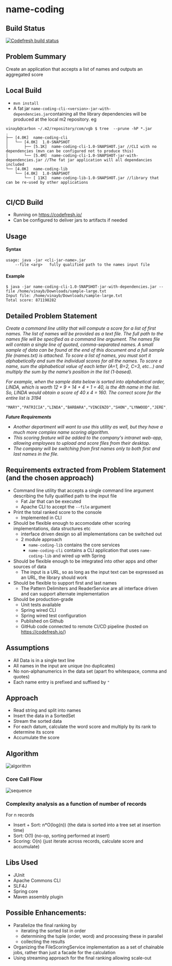 
# name-coding
## Build Status 
[![Codefresh build status]( https://g.codefresh.io/api/badges/pipeline/balamuru/NameCodingPipeline%2Fname-coding?type=cf-1)]( https%3A%2F%2Fg.codefresh.io%2Fpublic%2Faccounts%2Fbalamuru%2Fpipelines%2Fnew%2F5ed76e90ccb58a9eeea8392c)
## Problem Summary
Create an application that accepts a list of names and outputs an aggregated score 

## Local Build
* ```mvn install```
* A fat jar ```name-coding-cli-<version>-jar-with-dependencies.jar```containing all the library dependencies will be produced at the local m2 repository. 
eg
```
vinayb@carbon ~/.m2/repository/com/vgb $ tree  --prune -hP *.jar
.
├── [4.0K]  name-coding-cli
│   └── [4.0K]  1.0-SNAPSHOT
│       ├── [5.1K]  name-coding-cli-1.0-SNAPSHOT.jar //CLI with no dependencies (mvn can be configured not to produce this)
│       └── [5.4M]  name-coding-cli-1.0-SNAPSHOT-jar-with-dependencies.jar //The fat jar application will all dependancies included
└── [4.0K]  name-coding-lib
    └── [4.0K]  1.0-SNAPSHOT 
        └── [ 11K]  name-coding-lib-1.0-SNAPSHOT.jar //library that can be re-used by other applications


```

## CI/CD Build
* Running on https://codefresh.io/
* Can be configured to deliver jars to artifacts if needed

## Usage
#### Syntax
```
usage: java -jar <cli-jar-name>.jar
    --file <arg>   fully qualified path to the names input file
```

#### Example
```
$ java -jar name-coding-cli-1.0-SNAPSHOT-jar-with-dependencies.jar --file /home/vinayb/Downloads/sample-large.txt 
Input file: /home/vinayb/Downloads/sample-large.txt
Total score: 871198282
```

## Detailed Problem Statement
_Create a command line utility that will compute a score for a list of first names.
The list of names will be provided as a text file. The full path to the names file will be specified as a command line argument. The names file will contain a single line of quoted, comma-separated names. A small sample of data can be found at the end of this document and a full sample file (names.txt) is attached.
To score a list of names, you must sort it alphabetically and sum the individual scores for all the names. To score a name, sum the alphabetical value of each letter (A=1, B=2, C=3, etc...) and multiply the sum by the name’s position in the list (1-based)._

_For example, when the sample data below is sorted into alphabetical order, LINDA, which is worth 12 + 9 + 14 + 4 + 1 = 40, is the 4th name in the list. So, LINDA would obtain a score of 40 x 4 = 160. The correct score for the entire list is 3194_

```
"MARY","PATRICIA","LINDA","BARBARA","VINCENZO","SHON","LYNWOOD","JERE","HAI"
```
_**Future Requirements**_
* _Another department will want to use this utility as well, but they have a much more complex name scoring algorithm._
* _This scoring feature will be added to the company's intranet web-app, allowing employees to upload and score files from their desktop._
* _The company will be switching from first names only to both first and last names in the file._

## Requirements extracted from Problem Statement (and the chosen approach)
* Command line utility that accepts a single command line argument describing the fully qualified path to the input file
    * Fat Jar that can be executed 
    * Apache CLI to accept the ```--file``` argument
* Print the total ranked score to the console
    * Implemented in CLI
* Should be flexible enough to accomodate other scoring implementations, data structures etc 
    * interface driven design so all implementations can be switched out
    * 2 module approach
        * ```name-coding-lib``` contains the core services
        * ```name-coding-cli``` contains a CLI application that uses ```name-coding-lib``` and wired up with Spring 
* Should be flexible enough to be integrated into other apps and other sources of data
    * The input is a URL, so as long as the input text can be expressed as an URL, the library should work
* Should be flexible to support first and last names
    * The Pattern Delimiters and ReaderService are all interface driven and can support alternate implementation         
* Should be production-grade
    * Unit tests available
    * Spring wired CLI
    * Spring wired test configuration
    * Published on Github
    * GitHub code connected to remote CI/CD pipeline (hosted on https://codefresh.io/)

## Assumptions
* All Data is in a single text line 
* All names in the input are unique (no duplicates)
* No non-alphanumerics in the data set (apart fro whitespace, comma and quotes)
* Each name entry is prefixed and suffixed by ```"```

## Approach
* Read string and split into names
* Insert the data in a SortedSet
* Stream the sorted data
* For each datum, calculate the word score and multiply by its rank to determine its score
* Accumulate the score 
## Algorithm 
![algorithm](docs/algorithm.png)

### Core Call Flow
![sequence](docs/sequence.png)

### Complexity analysis as a function of number of records
For n records
* Insert + Sort: n*O(log(n)) (the data is sorted into a tree set at insertion time)
* Sort: O(1) (no-op, sorting performed at insert)
* Scoring: O(n) (just iterate across records, calculate score and accumulate)

## Libs Used
* JUnit
* Apache Commons CLI
* SLF4J
* Spring core
* Maven assembly plugin

## Possible Enhancements:
* Parallelize the final ranking by 
  * iterating the sorted list in order
  * determining the tuple (order, word) and processing these in parallel
  * collecting the results
* Organizing the FileScoringService implementation as a set of chainable jobs, rather than just a facade for the calculation
* Using streaming approach for the final ranking allowing scale-out
   


